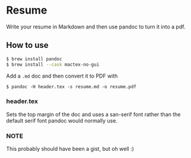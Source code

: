 # Resume

Write your resume in Markdown and then use pandoc to turn it
into a pdf.

## How to use

```sh
$ brew install pandoc
$ brew install --cask mactex-no-gui
```

Add a `.md` doc and then convert it to PDF with

`$ pandoc -H header.tex -s resume.md -o resume.pdf`

### header.tex

Sets the top margin of the doc and uses a san-serif font rather than the default serif font pandoc would normally use.

### NOTE

This probably should have been a gist, but oh well :)
